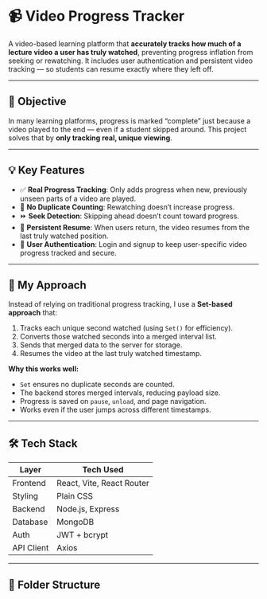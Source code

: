 # 📹 Video Progress Tracker

A video-based learning platform that **accurately tracks how much of a lecture video a user has truly watched**, preventing progress inflation from seeking or rewatching. It includes user authentication and persistent video tracking — so students can resume exactly where they left off.

---

## 🎯 Objective

In many learning platforms, progress is marked “complete” just because a video played to the end — even if a student skipped around. This project solves that by **only tracking real, unique viewing**.

---

## 💡 Key Features

- ✅ **Real Progress Tracking**: Only adds progress when new, previously unseen parts of a video are played.
- 🔁 **No Duplicate Counting**: Rewatching doesn’t increase progress.
- ⏩ **Seek Detection**: Skipping ahead doesn’t count toward progress.
- 🔄 **Persistent Resume**: When users return, the video resumes from the last truly watched position.
- 👤 **User Authentication**: Login and signup to keep user-specific video progress tracked and secure.

---

## 🧠 My Approach

Instead of relying on traditional progress tracking, I use a **Set-based approach** that:

1. Tracks each unique second watched (using `Set()` for efficiency).
2. Converts those watched seconds into a merged interval list.
3. Sends that merged data to the server for storage.
4. Resumes the video at the last truly watched timestamp.

**Why this works well:**
- `Set` ensures no duplicate seconds are counted.
- The backend stores merged intervals, reducing payload size.
- Progress is saved on `pause`, `unload`, and page navigation.
- Works even if the user jumps across different timestamps.

---

## 🛠️ Tech Stack

| Layer        | Tech Used                     | 
|--------------|-------------------------------|
| Frontend     | React, Vite, React Router     |
| Styling      | Plain CSS                     | 
| Backend      | Node.js, Express              | 
| Database     | MongoDB                       | 
| Auth         | JWT + bcrypt                  |
| API Client   | Axios                         |

---

## 🔎 Folder Structure

